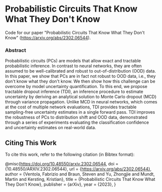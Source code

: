# Probabilistic Circuits That Know What They Don't Know

Code for our paper "Probabilistic Circuits That Know What They Don't Know" (https://arxiv.org/abs/2302.06544).

### Abstract

Probabilistic circuits (PCs) are models that allow exact and tractable probabilistic inference. In contrast to neural networks, they are often assumed to be well-calibrated and robust to out-of-distribution (OOD) data. In this paper, we show that PCs are in fact not robust to OOD data, i.e., they don't know what they don't know. We then show how this challenge can be overcome by model uncertainty quantification. To this end, we propose tractable dropout inference (TDI), an inference procedure to estimate uncertainty by deriving an analytical solution to Monte Carlo dropout (MCD) through variance propagation. Unlike MCD in neural networks, which comes at the cost of multiple network evaluations, TDI provides tractable sampling-free uncertainty estimates in a single forward pass. TDI improves the robustness of PCs to distribution shift and OOD data, demonstrated through a series of experiments evaluating the classification confidence and uncertainty estimates on real-world data.


## Citing This Work

To cite this work, refer to the following citation (in Bibtex format):

@misc{https://doi.org/10.48550/arxiv.2302.06544,
  doi = {10.48550/ARXIV.2302.06544},
  url = {https://arxiv.org/abs/2302.06544},
  author = {Ventola, Fabrizio and Braun, Steven and Yu, Zhongjie and Mundt, Martin and Kersting, Kristian}, 
  title = {Probabilistic Circuits That Know What They Don't Know},
  publisher = {arXiv},
  year = {2023},
}